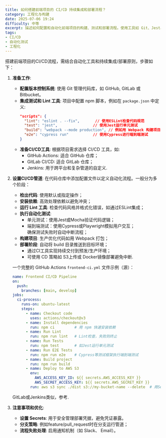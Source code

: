 ```yaml
---
title: 如何搭建前端项目的 CI/CD 持续集成和部署流程？
category: 工程化与构建
date: 2025-07-06 19:24
difficulty: 中等
excerpt: 描述如何配置和自动化前端项目的构建、测试和部署流程。使用工具如 Git、Jest、Cypress 和 GitHub Actions。
tags:
- CI/CD
- 自动化测试
- 工程化
---
```

搭建前端项目的CI/CD流程，需结合自动化工具和持续集成/部署原则，步骤如下：  

1. **准备工作**:  
   - **配置版本控制系统**: 使用 Git 管理代码库，如 GitHub, GitLab 或 Bitbucket。  
   - **集成测试和 Lint 工具**: 项目中配置 npm 脚本，例如在 `package.json` 中定义:  
     ```json
     "scripts": {
       "lint": "eslint . --fix",       // 使用ESLint检查代码规范
       "test": "jest",                // 使用Jest运行单元测试
       "build": "webpack --mode production", // 例如用 Webpack 构建项目
       "e2e": "cypress run"           // 使用Cypress进行端到端测试
     }
     ```  
   - **准备CI/CD工具**: 根据项目需求选择 CI/CD 工具，如:  
     - GitHub Actions: 适合 GitHub 仓库；  
     - GitLab CI/CD: 适合 GitLab 仓库；  
     - Jenkins: 用于跨平台和复杂管道的自定义.  

2. **设置CI/CD管道**: 在代码仓库中添加配置文件以定义自动化流程。一般分为多个阶段：  
   - **检出代码**: 使用默认或指定操作；  
   - **安装依赖**: 高效处理依赖以避免冲突；  
   - **运行 Lint 工具**: 检查代码风格并格式化错误，如通过ESLint集成；  
   - **执行自动化测试**:  
     - 单元测试：使用Jest或Mocha验证代码逻辑；  
     - 端到端测试：使用Cypress或Playwright模拟用户交互；  
     确保测试失败时自动中断流程；  
   - **构建项目**: 生产优化代码如用 Webpack 打包；  
   - **部署阶段**: 自动将 build 目录推送到目标环境；  
     - 通过CI工具实现持续交付到预发/生产环境；  
     - 可使用 CD 策略如 S3上传或 Docker镜像部署避免中断.  
   
   一个完整的 GitHub Actions `frontend-ci.yml` 文件示例（源）：  
   ```yaml
   name: Frontend CI/CD Pipeline
   on:
     push:
       branches: [main, develop]
   jobs:
     ci-process:
       runs-on: ubuntu-latest
       steps:
         - name: Checkout code
           uses: actions/checkout@v3
         - name: Install dependencies
           run: npm ci         # 用 npm 快速安装依赖
         - name: Run Lint
           run: npm run lint   # Lint检查，失败则终止
         - name: Run Tests
           run: npm test       # 如Jest运行单元测试
         - name: Run E2E Tests
           run: npm run e2e    # Cypress等测试框架执行端到端测试
         - name: Build project
           run: npm run build
         - name: Deploy to AWS S3
           env:
             AWS_ACCESS_KEY_ID: ${{ secrets.AWS_ACCESS_KEY }}
             AWS_SECRET_ACCESS_KEY: ${{ secrets.AWS_SECRET_KEY }}
           run: aws s3 sync ./dist s3://my-bucket-name --delete  # 用Secret安全部署
   ```  
   GitLab或Jenkins类似，参考.  

3. **注意事项和优化**:  
   - **设置 Secrets**: 用于安全管理部署凭据，避免凭证暴露。  
   - **分支策略**: 例如feature/pull_request时在分支运行管道；  
   - **流程失败处理**: 启用通知机制（如 Slack、 Email）。  
